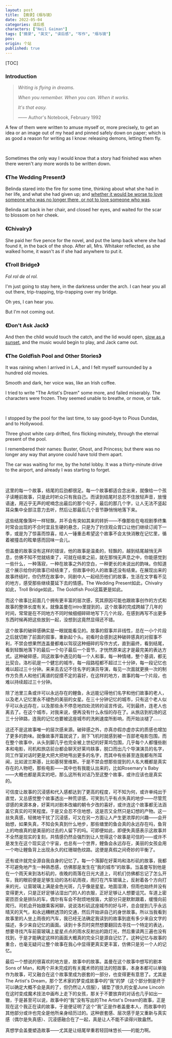 ```yaml
---
layout: post
title: 【摘录】《烟与镜》
date: 2022-05-04
categories: 读后感
characters: ["Neil Gaiman"]
tags: ["摘录", "英文", "读后感", "写作", "烟与镜"]
pov: 
origin: 个站
published: true
---
```


[TOC]

### Introduction

> *Writing is flying in dreams.*
>
> *When you remember. When you can. When it works.*
>
> *It's that easy.*
>
> —— Author's Notebook, February 1992

A few of them were written to amuse myself or, more precisely, to get an idea or an image out of my head and pinned safely down on paper; which is as good a reason for writing as I know: releasing demons, letting them fly.

<br>

Sometimes the only way I would know that a story had finished was when there weren't any more words to be written down.

### 《The Wedding Present》

Belinda stared into the fire for some time, thinking about what she had in her life, and what she had given up; and <u>whether it would be worse to love someone who was no longer there, or not to love someone who was</u>.

Belinda sat back in her chair, and closed her eyes, and waited for the scar to blossom on her cheek.

### 《Chivalry》

She paid her five pence for the novel, and put the lamp back where she had found it, in the back of the shop. After all, Mrs. Whitaker reflected, as she walked home, it wasn't as if she had anywhere to put it.

### 《Troll Bridge》

*Fol rol de ol rol.*

I'm just going to stay here, in the darkness under the arch. I can hear you all out there, trip-trapping, trip-trapping over my bridge.

Oh yes, I can hear you.

But I'm not coming out.

### 《Don't Ask Jack》

And then the child would touch the catch, and the lid would open, <u>slow as a sunset</u>, and the music would begin to play, and Jack came out.

### 《The Goldfish Pool and Other Stories》

It was raining when I arrived in L.A., and I felt myself surrounded by a hundred old movies.

Smooth and dark, her voice was, like an Irish coffee.

I tried to write "The Artist's Dream" some more, and failed miserably. The characters were frozen. They seemed unable to breathe, or move, or talk.

<br>

I stopped by the pool for the last time, to say good-bye to Pious Dundas, and to Hollywood.

Three ghost white carp drifted, fins flicking minutely, through the eternal present of the pool.

I remembered their names: Buster, Ghost, and Princess; but there was no longer any way that anyone could have told them apart.

The car was waiting for me, by the hotel lobby. It was a thirty-minute drive to the airport, and already I was starting to forget.

<br>

这里的每一个故事，结尾的后劲都很足。每一个故事都适合念出来，就像给一个孩子读睡前故事，只是此时听众只有我自己。而读到结尾时总忍不住放轻声音，放慢语速，用近乎无声的呢喃念出最后的那个句子，最后的那几个字，让人无法不竖起耳朵集中全部注意力去听，然后让那最后几个音节静悄悄地落下来。

这些结尾像落叶一样轻飘，并不会有突如其来的转折——不像那些在电视剧季终集时常会出现的不合时宜且生硬的悬念，只是为了钓住观众胃口让他们继续订阅下一季，或是为了惊喜而惊喜，给人一锤重击希望这个故事不会太快消散在记忆里，循着被撞击的眩晕感而回味一会儿。

但盖曼的故事没有这样的错误，他的故事是温柔的，轻飘的，越到结尾越悄无声息，仿佛不知不觉就结束了，可就在结束之前，就在那悄无声息之中，你能感觉到一些什么，一种落寂，一种在故事之外的空白，一种更长的未说出的韵味。你知道这个展示给你的故事已经结束了，但故事中的人的故事还没有结束。在展现出来的故事终结时，你仍然在故事中，同剧中人一起经历他们的故事，生活在文字看不见的地方，感受那些继续蔓延下去的情感。The Wedding Present如此，Chivalry如此，Troll Bridge如此，The Goldfish Pool这篇更是如此。

而这个故事比前面几个拥有更丰富的层次感，究其原因可能也跟故事创作的方式和故事的整体长度有关。就像盖曼在intro里提到的，这个故事的完成跨越了几年的时间，常常是在不同地方不同时候细细碎碎地写下几个片段，在感到再写不出更多东西时候再把这些放到一起，没想到这竟然显得还不错。

这个故事的破碎感确实是一眼就能看见的。故事的叙事并非线性，总在一小个片段之后就切断了前面的叙事，重新起个头。初看时会感到这种破碎感真的对叙事不利，不禁会想果然连盖曼都难以驾驭这种细碎的写作方式，直到最终，看到结尾，看到轻飘地落下的最后一个句子最后一个音节，才恍然原来这才是最完美的表达方式。这种破碎感，同这故事中遇见的每一个人和事，每一种情绪，整个基调，都无比契合。洛杉矶是一个健忘的城市，每一段路程都不超过三十分钟，每一段记忆也难以超过三十分钟。来来去去记不住名字的演员导演，每见一次面就更换一次的制作方负责人和他们离谱的捉摸不定的喜好，在这样的地方，故事的每一个片段，也难以持续超过三十分钟。

除了池里三条或许可以永远存在的鲤鱼，永远能记得他们名字和他们故事的老人，以及老人记忆里永不褪色的美丽的女星。在三十分钟记忆的城市，只有这个老人似乎可以永远存在，以及那些永不停息地四处流转的谣言传说。可到最终，连老人也离去了。在这个城市，对我来说，便再没有什么永恒的存在了。从旅店到机场的这三十分钟路，连我的记忆也要被这座城市的洗刷速度所影响，而开始淡褪了……

这还不是这故事唯一的层次感来源。破碎感之外，亦真亦假亦虚亦实的质感也增加了更多的韵味。就像故事开篇就说了，刚下飞机时就感到被一百部老电影包围，而在整个故事中，从头到脚几乎也完全被上世纪的好莱坞包围，几乎每个人都懂些剧本和电影，司机和旅店前台都会聊天好莱坞轶事，脱口而出几个导演演员的名字，同工作室对话时更是大把大把地甩出更多的名字，而其中有些甚至连我都有所耳闻，比如波兰斯基，比如基努里维斯。于是不禁会想那些提到的人名大概都是真实存在的人物吧，那些电影——其中也有我能认出来的，比如Rosemary's Baby——大概也都是真实的吧，那么这所有对话乃至这整个故事，或许应该也是真实的。

可信度让故事的沉浸感和代入感都达到了更高的程度，可不知为何，或许单纯出于直觉，又总感觉整个故事透出一种荒谬感，可笑到几乎有点失真的地步——尽管荒谬感的来源本身，好莱坞对剧本改编的朝令夕改的喜好，或许连这个故事都无法涵盖它真实的可笑程度。于是又会忍不住地想，这是否又全然只是幻想的产物。这一丝失真感，轻微地干扰了沉浸感，可又在另一方面让人产生更浓厚的兴趣——会开始想，如果失真，不知会失真到什么地步，那些塘里的鱼会真的永远存在吗，鱼背上的吻痕真的是美丽的过去的人留下的吗。可即便如此，即便失真感表示这故事并不全然是现实的复刻，共情感仍然会强烈到让人觉得这个故事是可信的——或许不是发生在这个现实这个宇宙，也总有一个世界，鲤鱼会永远存在，美丽的女孩会用一个吻让鲤鱼背上出现永久的红珊瑚色纹路。这便是真假之间奇妙的平衡了。

还有或许就完全源自我自身的记忆了。每一个落脚在好莱坞和洛杉矶的故事，我都不可避免地产生一种熟悉感，仿佛那是发生在“我的城市”的故事。当盖曼写到他是在一个雨天来到洛杉矶的，夜晚的雨落在日光大道上，司机们仿佛都忘记了怎么开车，我的眼前便是足够生动的洛杉矶雨夜，雨打在汽车玻璃上，反射着各个方向打来的光，让窗玻璃上满是金色光斑，几乎像是星星。地面湿滑，但雨也始终并没有变得更大，只是正好足够沾湿出门的人的衣服，正好足够让人想要诅咒。车道上密密匝匝全是排队的车，偶尔有车会不耐烦地按笛，大部分只是默默跟着，缓慢向前爬行。司机会开始跟乘客闲聊，说说洛杉矶这座城市的好与坏，总会提到几乎永远晴天的天气，和永远糟糕透顶的交通，然后开始讲自己的身世故事。所以当我看到故事里的人坐上雨夜的汽车，我已经无法确定我读到的故事到底有多少来自文字的描述，多少来自记忆的画面。读到十多页时突然想要翻回去寻找一个特定的表达，想要寻找汽车前窗玻璃上星星点点的雨水反射出的路灯光，然后重读两三遍也没有找到，于是才能确定这样的画面大概真的完全只是源自记忆了。这种记忆与故事的重合，也毫无疑问让整个故事在我心中显得更真实更丰富，仿佛只是另一个人的记忆。

最后一个想说的很喜欢的地方是，故事中的故事。盖曼在这个故事中想写的剧本Sons of Man，和两个并未完成的有关魔术师的技法的短故事，本身本都可以单独作为故事，可又融合在这个故事里成为嵌套的一部分，也变得更有意思了。尤其是The Artist's Dream，那个艺术家的梦变成故事中的“我”的梦（这个部分倒是终于可以确定大概不会是真的了，但仍然让人信服），铺垫了很久的女星June Lincoln在这时变成魔术技法中画布上走下的女孩，那关于不要放弃的对话也几乎如出一辙，于是甚至可以说，故事中的“我”没有写出的The Artist's Dream的故事，正是现在这个我正在读的故事，于是便证明了这个“我”正是作者盖曼本人，而故事中的其他部分或许也完全是他所亲身经历过的。这种嵌套感、层次感于是又重新与真实感（偶尔是失真感）、沉浸感融合在了一起，真是让人不能不读得兴致盎然。

真想学会盖曼塑造故事——尤其是让结尾举重若轻回味悠长——的能力啊。
